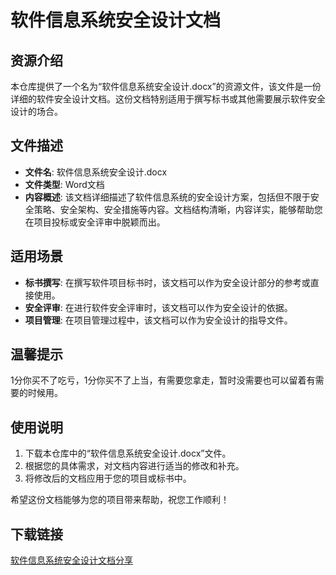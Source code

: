 # 软件信息系统安全设计文档

## 资源介绍

本仓库提供了一个名为“软件信息系统安全设计.docx”的资源文件，该文件是一份详细的软件安全设计文档。这份文档特别适用于撰写标书或其他需要展示软件安全设计的场合。

## 文件描述

- **文件名**: 软件信息系统安全设计.docx
- **文件类型**: Word文档
- **内容概述**: 该文档详细描述了软件信息系统的安全设计方案，包括但不限于安全策略、安全架构、安全措施等内容。文档结构清晰，内容详实，能够帮助您在项目投标或安全评审中脱颖而出。

## 适用场景

- **标书撰写**: 在撰写软件项目标书时，该文档可以作为安全设计部分的参考或直接使用。
- **安全评审**: 在进行软件安全评审时，该文档可以作为安全设计的依据。
- **项目管理**: 在项目管理过程中，该文档可以作为安全设计的指导文件。

## 温馨提示

1分你买不了吃亏，1分你买不了上当，有需要您拿走，暂时没需要也可以留着有需要的时候用。

## 使用说明

1. 下载本仓库中的“软件信息系统安全设计.docx”文件。
2. 根据您的具体需求，对文档内容进行适当的修改和补充。
3. 将修改后的文档应用于您的项目或标书中。

希望这份文档能够为您的项目带来帮助，祝您工作顺利！

## 下载链接

[软件信息系统安全设计文档分享](https://pan.quark.cn/s/30070b386255)